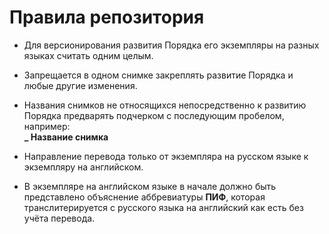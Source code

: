 # Правила репозитория

- Для версионирования развития Порядка его экземпляры на разных языках считать одним целым.

- Запрещается в одном снимке закреплять развитие Порядка и любые другие изменения.

- Названия снимков не относящихся непосредственно к развитию Порядка предварять подчерком с последующим пробелом, например:  
  **_ Название снимка**

- Направление перевода только от экземпляра на русском языке к экземпляру на английском.

- В экземпляре на английском языке в начале должно быть представлено объяснение аббревиатуры **ПИФ**, которая транслитерируется с русского языка на английский как есть без учёта перевода.
